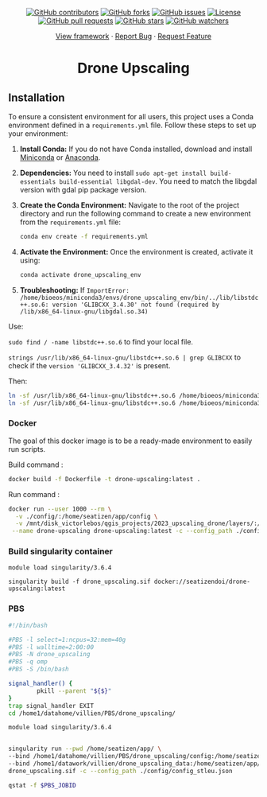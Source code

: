 <p align="center">
  <a href="https://github.com/SeatizenDOI/drone-upscaling/graphs/contributors"><img src="https://img.shields.io/github/contributors/SeatizenDOI/drone-upscaling" alt="GitHub contributors"></a>
  <a href="https://github.com/SeatizenDOI/drone-upscaling/network/members"><img src="https://img.shields.io/github/forks/SeatizenDOI/drone-upscaling" alt="GitHub forks"></a>
  <a href="https://github.com/SeatizenDOI/drone-upscaling/issues"><img src="https://img.shields.io/github/issues/SeatizenDOI/drone-upscaling" alt="GitHub issues"></a>
  <a href="https://github.com/SeatizenDOI/drone-upscaling/blob/master/LICENSE"><img src="https://img.shields.io/github/license/SeatizenDOI/drone-upscaling" alt="License"></a>
  <a href="https://github.com/SeatizenDOI/drone-upscaling/pulls"><img src="https://img.shields.io/github/issues-pr/SeatizenDOI/drone-upscaling" alt="GitHub pull requests"></a>
  <a href="https://github.com/SeatizenDOI/drone-upscaling/stargazers"><img src="https://img.shields.io/github/stars/SeatizenDOI/drone-upscaling" alt="GitHub stars"></a>
  <a href="https://github.com/SeatizenDOI/drone-upscaling/watchers"><img src="https://img.shields.io/github/watchers/SeatizenDOI/drone-upscaling" alt="GitHub watchers"></a>
</p>
<div align="center">
  <a href="https://github.com/SeatizenDOI/drone-upscaling">View framework</a>
  ·
  <a href="https://github.com/SeatizenDOI/drone-upscaling/issues">Report Bug</a>
  ·
  <a href="https://github.com/SeatizenDOI/drone-upscaling/issues">Request Feature</a>
</div>

<div align="center">

# Drone Upscaling

</div>


## Installation

To ensure a consistent environment for all users, this project uses a Conda environment defined in a `requirements.yml` file. Follow these steps to set up your environment:

1. **Install Conda:** If you do not have Conda installed, download and install [Miniconda](https://docs.conda.io/en/latest/miniconda.html) or [Anaconda](https://www.anaconda.com/products/distribution).

2. **Dependencies:** You need to install `sudo apt-get install build-essentials build-essential libgdal-dev`. You need to match the libgdal version with gdal pip package version.

3. **Create the Conda Environment:** Navigate to the root of the project directory and run the following command to create a new environment from the `requirements.yml` file:
   ```bash
   conda env create -f requirements.yml
   ```

4. **Activate the Environment:** Once the environment is created, activate it using:
   ```bash
   conda activate drone_upscaling_env
   ```

 5. **Troubleshooting:** If `ImportError: /home/bioeos/miniconda3/envs/drone_upscaling_env/bin/../lib/libstdc++.so.6: version 'GLIBCXX_3.4.30' not found (required by /lib/x86_64-linux-gnu/libgdal.so.34)`

  Use:

  `sudo find / -name libstdc++.so.6` to find your local file.

  `strings /usr/lib/x86_64-linux-gnu/libstdc++.so.6 | grep GLIBCXX` to check if the `version 'GLIBCXX_3.4.32'` is present.

  Then:
```bash
ln -sf /usr/lib/x86_64-linux-gnu/libstdc++.so.6 /home/bioeos/miniconda3/envs/drone_upscaling_env/lib/libstdc++.so
ln -sf /usr/lib/x86_64-linux-gnu/libstdc++.so.6 /home/bioeos/miniconda3/envs/drone_upscaling_env/lib/libstdc++.so.6
```


### Docker

The goal of this docker image is to be a ready-made environment to easily run scripts.

Build command :

```bash
docker build -f Dockerfile -t drone-upscaling:latest .
```

Run command :
```bash
docker run --user 1000 --rm \
  -v ./config/:/home/seatizen/app/config \
  -v /mnt/disk_victorlebos/qgis_projects/2023_upscaling_drone/layers/:/home/seatizen/app/layers \
 --name drone-upscaling drone-upscaling:latest -c --config_path ./config/config_stleu.json
```

### Build singularity container

`module load singularity/3.6.4`

`singularity build -f drone_upscaling.sif docker://seatizendoi/drone-upscaling:latest`

### PBS

```bash
#!/bin/bash

#PBS -l select=1:ncpus=32:mem=40g
#PBS -l walltime=2:00:00
#PBS -N drone_upscaling
#PBS -q omp
#PBS -S /bin/bash

signal_handler() {
        pkill --parent "${$}"
}
trap signal_handler EXIT
cd /home1/datahome/villien/PBS/drone_upscaling/

module load singularity/3.6.4


singularity run --pwd /home/seatizen/app/ \
--bind /home1/datahome/villien/PBS/drone_upscaling/config:/home/seatizen/app/config \
--bind /home1/datawork/villien/drone_upscaling_data:/home/seatizen/app/data \
drone_upscaling.sif -c --config_path ./config/config_stleu.json

qstat -f $PBS_JOBID
```